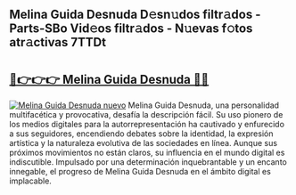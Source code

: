 ## Melina Guida Desnuda D𝚎sn𝚞dos filtr𝚊dos - Parts-SBo Vid𝚎os filtr𝚊dos - N𝚞evas f𝚘tos atr𝚊ctivas 7TTDt

# <h2><a href="http://mban98.tromn.icu/?c=Melina+Guida+Desnuda">🔗👉👉👉 Melina Guida Desnuda 🔗🔗</a></h2>

[![Melina Guida Desnuda nuevo](https://i.imgur.com/pEAQMta.gif)](http://mban98.tromn.icu/?c=Melina+Guida+Desnuda)
Melina Guida Desnuda, una personalidad multifacética y provocativa, desafía la descripción fácil. Su uso pionero de los medios digitales para la autorrepresentación ha cautivado y enfurecido a sus seguidores, encendiendo debates sobre la identidad, la expresión artística y la naturaleza evolutiva de las sociedades en línea. Aunque sus próximos movimientos no están claros, su influencia en el mundo digital es indiscutible. Impulsado por una determinación inquebrantable y un encanto innegable, el progreso de Melina Guida Desnuda en el ámbito digital es implacable.
